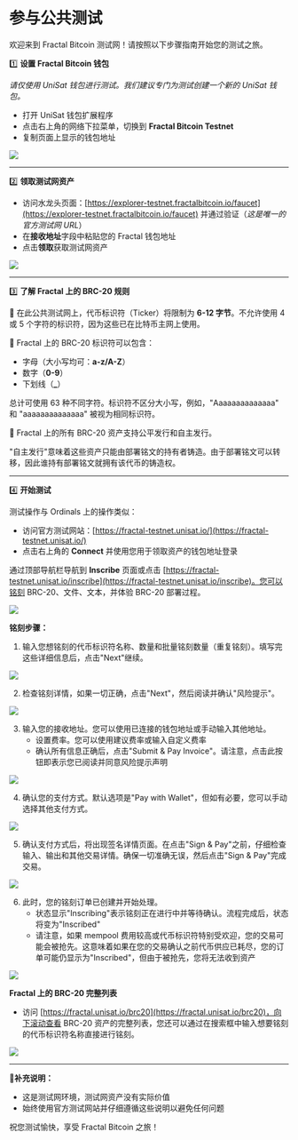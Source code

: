 # 参与公共测试

欢迎来到 Fractal Bitcoin 测试网！请按照以下步骤指南开始您的测试之旅。

1️⃣ **设置 Fractal Bitcoin 钱包**

_请仅使用 UniSat 钱包进行测试。我们建议专门为测试创建一个新的 UniSat 钱包。_

- 打开 UniSat 钱包扩展程序
- 点击右上角的网络下拉菜单，切换到 **Fractal Bitcoin Testnet**
- 复制页面上显示的钱包地址

![](/fractalbitcoin/fractal-104.png)

---

2️⃣ **领取测试网资产**

- 访问水龙头页面：[https://explorer-testnet.fractalbitcoin.io/faucet](https://explorer-testnet.fractalbitcoin.io/faucet) 并通过验证（_这是唯一的官方测试网 URL_）
- 在**接收地址**字段中粘贴您的 Fractal 钱包地址
- 点击**领取**获取测试网资产

![](/fractalbitcoin/fractal-105.avif)

---

3️⃣ **了解 Fractal 上的 BRC-20 规则**

🔸 在此公共测试网上，代币标识符（Ticker）将限制为 **6-12 字节**。不允许使用 4 或 5 个字符的标识符，因为这些已在比特币主网上使用。

🔸 Fractal 上的 BRC-20 标识符可以包含：

- 字母（大小写均可：**a-z/A-Z**）
- 数字（**0-9**）
- 下划线（**\_**）

总计可使用 63 种不同字符。标识符不区分大小写，例如，"Aaaaaaaaaaaaaa" 和 "aaaaaaaaaaaaaa" 被视为相同标识符。

🔸 Fractal 上的所有 BRC-20 资产支持公平发行和自主发行。

"自主发行"意味着这些资产只能由部署铭文的持有者铸造。由于部署铭文可以转移，因此谁持有部署铭文就拥有该代币的铸造权。

---

4️⃣ **开始测试**

测试操作与 Ordinals 上的操作类似：

- 访问官方测试网站：[https://fractal-testnet.unisat.io/](https://fractal-testnet.unisat.io/)
- 点击右上角的 **Connect** 并使用您用于领取资产的钱包地址登录

通过顶部导航栏导航到 **Inscribe** 页面或点击 [https://fractal-testnet.unisat.io/inscribe](https://fractal-testnet.unisat.io/inscribe)。您可以铭刻 BRC-20、文件、文本，并体验 BRC-20 部署过程。

![](/fractalbitcoin/fractal-106.avif)

**铭刻步骤：**

1. 输入您想铭刻的代币标识符名称、数量和批量铭刻数量（重复铭刻）。填写完这些详细信息后，点击"Next"继续。

![](/fractalbitcoin/fractal-107.avif)

2. 检查铭刻详情，如果一切正确，点击"Next"，然后阅读并确认"风险提示"。

![](/fractalbitcoin/fractal-108.avif)

3. 输入您的接收地址。您可以使用已连接的钱包地址或手动输入其他地址。
   - 设置费率。您可以使用建议费率或输入自定义费率
   - 确认所有信息正确后，点击"Submit & Pay Invoice"。请注意，点击此按钮即表示您已阅读并同意风险提示声明

![](/fractalbitcoin/fractal-109.avif)

4. 确认您的支付方式。默认选项是"Pay with Wallet"，但如有必要，您可以手动选择其他支付方式。

![](/fractalbitcoin/fractal-110.avif)

5. 确认支付方式后，将出现签名详情页面。在点击"Sign & Pay"之前，仔细检查输入、输出和其他交易详情。确保一切准确无误，然后点击"Sign & Pay"完成交易。

![](/fractalbitcoin/fractal-111.avif)

6. 此时，您的铭刻订单已创建并开始处理。
   - 状态显示"Inscribing"表示铭刻正在进行中并等待确认。流程完成后，状态将变为"Inscribed"
   - 请注意，如果 mempool 费用较高或代币标识符特别受欢迎，您的交易可能会被抢先。这意味着如果在您的交易确认之前代币供应已耗尽，您的订单可能仍显示为"Inscribed"，但由于被抢先，您将无法收到资产

![](/fractalbitcoin/fractal-112.avif)

**Fractal 上的 BRC-20 完整列表**

- 访问 [https://fractal.unisat.io/brc20](https://fractal.unisat.io/brc20)，向下滚动查看 BRC-20 资产的完整列表，您还可以通过在搜索框中输入想要铭刻的代币标识符名称直接进行铭刻。

![](/fractalbitcoin/fractal-113.avif)

---

📌**补充说明：**

- 这是测试网环境，测试网资产没有实际价值
- 始终使用官方测试网站并仔细遵循这些说明以避免任何问题

祝您测试愉快，享受 Fractal Bitcoin 之旅！
